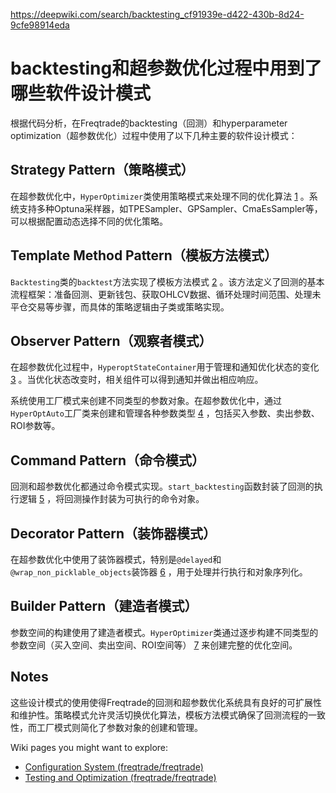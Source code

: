 https://deepwiki.com/search/backtesting_cf91939e-d422-430b-8d24-9cfe98914eda

# backtesting和超参数优化过程中用到了哪些软件设计模式

根据代码分析，在Freqtrade的backtesting（回测）和hyperparameter optimization（超参数优化）过程中使用了以下几种主要的软件设计模式：

## Strategy Pattern（策略模式）

在超参数优化中，`HyperOptimizer`类使用策略模式来处理不同的优化算法 [1](#0-0) 。系统支持多种Optuna采样器，如TPESampler、GPSampler、CmaEsSampler等，可以根据配置动态选择不同的优化策略。

## Template Method Pattern（模板方法模式）

`Backtesting`类的`backtest`方法实现了模板方法模式 [2](#0-1) 。该方法定义了回测的基本流程框架：准备回测、更新钱包、获取OHLCV数据、循环处理时间范围、处理未平仓交易等步骤，而具体的策略逻辑由子类或策略实现。

## Observer Pattern（观察者模式）

在超参数优化过程中，`HyperoptStateContainer`用于管理和通知优化状态的变化 [3](#0-2) 。当优化状态改变时，相关组件可以得到通知并做出相应响应。

[//]: # (## Factory Pattern（工厂模式）)

系统使用工厂模式来创建不同类型的参数对象。在超参数优化中，通过`HyperOptAuto`工厂类来创建和管理各种参数类型 [4](#0-3) ，包括买入参数、卖出参数、ROI参数等。

## Command Pattern（命令模式）

回测和超参数优化都通过命令模式实现。`start_backtesting`函数封装了回测的执行逻辑 [5](#0-4) ，将回测操作封装为可执行的命令对象。

## Decorator Pattern（装饰器模式）

在超参数优化中使用了装饰器模式，特别是`@delayed`和`@wrap_non_picklable_objects`装饰器 [6](#0-5) ，用于处理并行执行和对象序列化。

## Builder Pattern（建造者模式）

参数空间的构建使用了建造者模式。`HyperOptimizer`类通过逐步构建不同类型的参数空间（买入空间、卖出空间、ROI空间等） [7](#0-6) 来创建完整的优化空间。

## Notes

这些设计模式的使用使得Freqtrade的回测和超参数优化系统具有良好的可扩展性和维护性。策略模式允许灵活切换优化算法，模板方法模式确保了回测流程的一致性，而工厂模式则简化了参数对象的创建和管理。

Wiki pages you might want to explore:
- [Configuration System (freqtrade/freqtrade)](/wiki/freqtrade/freqtrade#1.2)
- [Testing and Optimization (freqtrade/freqtrade)](/wiki/freqtrade/freqtrade#3)















